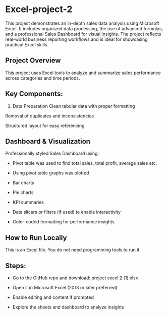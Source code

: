 # Excel-project-2
This project demonstrates an in-depth sales data analysis using Microsoft Excel. It includes organized data processing, the use of advanced formulas, and a professional Sales Dashboard for visual insights. The project reflects real-world business reporting workflows and is ideal for showcasing practical Excel skills.
## Project Overview
This project uses Excel tools to analyze and summarize sales performance across categories and time periods.

## Key Components:
1. Data Preparation
Clean tabular data with proper formatting

Removal of duplicates and inconsistencies

Structured layout for easy referencing

## Dashboard & Visualization
Professionally styled Sales Dashboard using:

* Pivot table was used to find total sales, total profit, average sales etc.

* Using pivot table graphs was plotted

* Bar charts

* Pie charts

* KPI summaries

* Data slicers or filters (if used) to enable interactivity

* Color-coded formatting for performance insights.

## How to Run Locally
This is an Excel file. You do not need programming tools to run it.

## Steps:
* Go to the GitHub repo and download: project excel 2 (1).xlsx

* Open it in Microsoft Excel (2013 or later preferred)

* Enable editing and content if prompted

* Explore the sheets and dashboard to analyze insights


  
